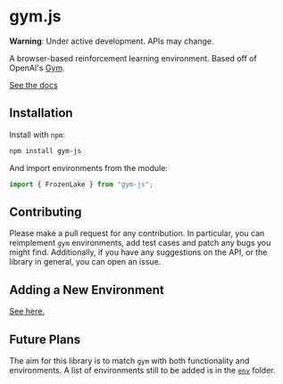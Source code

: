 # gym.js

__Warning__: Under active development. APIs may change.

A browser-based reinforcement learning environment. Based off of OpenAI's [Gym](https://github.com/openai/gym).

[See the docs](https://tom2718.github.io/gym.js/index.html)

## Installation

Install with `npm`:

```bash
npm install gym-js
```

And import environments from the module:

```javascript
import { FrozenLake } from "gym-js";
```

## Contributing

Please make a pull request for any contribution. In particular, you can reimplement `gym` environments, add test cases and patch any bugs you might find. Additionally, if you have any suggestions on the API, or the library in general, you can open an issue.

## Adding a New Environment

[See here.](https://github.com/Tom2718/gym.js/tree/master/src/envs#environments)

## Future Plans

The aim for this library is to match `gym` with both functionality and environments. A list of environments still to be added is in the [`env`](https://github.com/Tom2718/gym.js/tree/master/src/envs#environments) folder.

